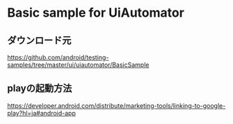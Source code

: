 # Basic sample for UiAutomator

## ダウンロード元
https://github.com/android/testing-samples/tree/master/ui/uiautomator/BasicSample
## playの起動方法
https://developer.android.com/distribute/marketing-tools/linking-to-google-play?hl=ja#android-app
